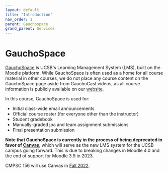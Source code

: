 ```yaml
---
layout: default
title: "Introduction"
nav_order: 1
parent: Gauchospace
grand_parent: Services
---
```



# GauchoSpace

[GauchoSpace](https://gauchospace.ucsb.edu/courses/) is UCSB's Learning Management System (LMS), built on the Moodle platform. While GauchoSpace is often used as a home for all course material in other courses, we do not place any course content on the GauchoSpace page aside from GauchoCast videos, as all course information is publicly available on our [website](https://ucsb-cs156.github.io/).

In this course, GauchoSpace is used for:

* Initial class-wide email announcements
* Official course roster (for everyone other than the instructor)
* Student gradebook
* Manually-graded jpa and team assignment submissions
* Final presentation submission

**Note that GauchoSpace is currently in the process of being deprecated in favor of [Canvas](http://ucsb.instructure.com/)**, which will serve as the new LMS system for the UCSB campus going forward. This is due to breaking changes in Moodle 4.0 and the end of support for Moodle 3.9 in 2023.

CMPSC 156 will use Canvas in [Fall 2022](https://ucsb.instructure.com/courses/2369).
